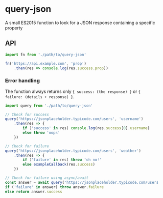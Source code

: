 # query-json

A small ES2015 function to look for a JSON response containing a specific property

## API

```js
import fn from './path/to/query-json'

fn('https://api.example.com', 'prop')
    .then(res => console.log(res.success.prop))
```

### Error handling

The function always returns only `{ success: (the response) }` or `{ failure: (details + response) }`.

```js
import query from './path/to/query-json'

// Check for success
query('https://jsonplaceholder.typicode.com/users', 'username')
    .then(res => {
        if ('success' in res) console.log(res.success[0].username)
        else throw 'oops'
    })

// Check for failure
query('https://jsonplaceholder.typicode.com/users', 'weather')
    .then(res => {
        if ('failure' in res) throw 'oh no!'
        else exampleCallback(res.success)
    })

// Check for failure using async/await
const answer = await query('https://jsonplaceholder.typicode.com/users', 'weather')
if ('failure' in answer) throw answer.failure
else return answer.success
```
